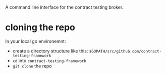 A command line interface for the contract testing broker.

# cloning the repo

In your local go environemnt:
- create a directory structure like this:
  `$GOPATH/src/github.com/contract-testing-framework`
- `cd` into `contract-testing-framework`
- `git clone` the repo